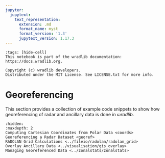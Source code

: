 ```yaml
---
jupyter:
  jupytext:
    text_representation:
      extension: .md
      format_name: myst
      format_version: '1.3'
      jupytext_version: 1.17.3
---
```


```{raw-cell}
:tags: [hide-cell]
This notebook is part of the wradlib documentation: https://docs.wradlib.org.

Copyright (c) wradlib developers.
Distributed under the MIT License. See LICENSE.txt for more info.
```

# Georeferencing


This section provides a collection of example code snippets to show how georeferencing of radar and ancillary data is done in $\omega radlib$.

```{toctree}
:hidden:
:maxdepth: 2
Computing Cartesian Coordinates from Polar Data <coords>
Georeferencing a Radar Dataset <georef>
RADOLAN Grid Calculations <../fileio/radolan/radolan_grid>
Overlay Ancillary Data <../visualisation/gis_overlay>
Managing Georeferenced Data <../zonalstats/zonalstats>
```